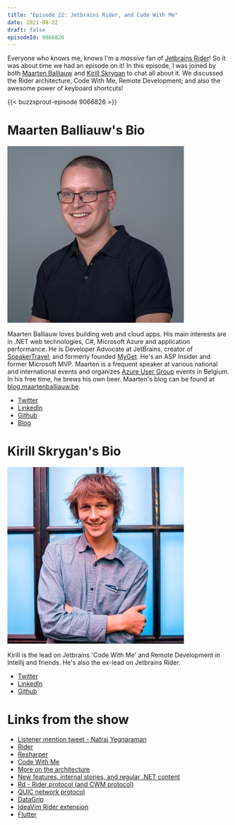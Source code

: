 ```yaml
---
title: "Episode 22: Jetbrains Rider, and Code With Me"
date: 2021-08-22
draft: false
episodeId: 9066826
---
```


Everyone who knows me, knows I'm a _massive_ fan of [Jetbrains Rider](https://www.jetbrains.com/rider/)! So it was about time we had an episode on it! In this episode, I was joined by both [Maarten Balliauw](https://twitter.com/maartenballiauw) and [Kirill Skrygan](https://twitter.com/kskrygan) to chat all about it. We discussed the Rider architecture, Code With Me, Remote Development; and also the awesome power of keyboard shortcuts!

{{< buzzsprout-episode 9066826 >}}

# Maarten Balliauw's Bio

![](/images/0022-Rider/Maarten.jpg)

Maarten Balliauw loves building web and cloud apps. His main interests are in .NET web technologies, C#, Microsoft Azure and application performance. He is Developer Advocate at JetBrains, creator of [SpeakerTravel](https://www.speaker.travel/), and formerly founded [MyGet](https://www.myget.org/). He's an ASP Insider and former Microsoft MVP. Maarten is a frequent speaker at various national and international events and organizes [Azure User Group](https://www.azug.be/) events in Belgium. In his free time, he brews his own beer. Maarten's blog can be found at [blog.maartenballiauw.be](https://blog.maartenballiauw.be).

* [Twitter](https://twitter.com/maartenballiauw)
* [LinkedIn](https://www.linkedin.com/in/maartenballiauw/)
* [Github](https://github.com/maartenba)
* [Blog](https://blog.maartenballiauw.be)

# Kirill Skrygan's Bio

![](/images/0022-Rider/Kirill.jpg)

Kirill is the lead on Jetbrains 'Code With Me' and Remote Development in Intellij and friends. He's also the ex-lead on Jetbrains Rider.

* [Twitter](https://twitter.com/kskrygan)
* [LinkedIn](https://www.linkedin.com/in/kirill-skrygan-7b86073a/)
* [Github](https://github.com/kskrygan)

# Links from the show

* [Listener mention tweet - Natraj Yegnaraman](https://twitter.com/RajYRaman/status/1426316562403790848)
* [Rider](https://www.jetbrains.com/rider/)
* [Resharper](https://www.jetbrains.com/resharper/)
* [Code With Me](https://www.jetbrains.com/code-with-me/)
* [More on the architecture](https://www.codemag.com/article/1811091/Building-a-.NET-IDE-with-JetBrains-Rider)
* [New features, internal stories, and regular .NET content](https://blog.jetbrains.com/dotnet/)
* [Rd - Rider protocol (and CWM protocol)](https://github.com/JetBrains/rd)
* [QUIC network protocol](https://en.wikipedia.org/wiki/QUIC)
* [DataGrip](https://www.jetbrains.com/datagrip/)
* [IdeaVim Rider extension](https://github.com/JetBrains/ideavim)
* [Flutter](https://flutter.dev/)
